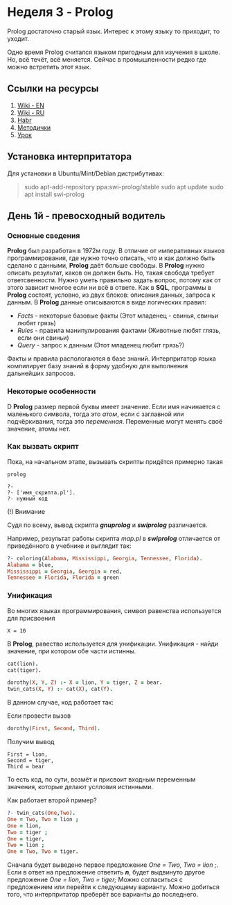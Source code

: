 # Неделя 3 - Prolog

Prolog достаточно старый язык.
Интерес к этому языку то приходит, то уходит.

Одно время Prolog считался языком пригодным для изучения в школе. Но, всё течёт, всё меняется.
Сейчас в промышленности редко где можно встретить этот язык.

## Ссылки на ресурсы

1. [Wiki - EN](https://en.wikipedia.org/wiki/Prolog)
2. [Wiki - RU](<https://ru.wikipedia.org/wiki/%D0%9F%D1%80%D0%BE%D0%BB%D0%BE%D0%B3_(%D1%8F%D0%B7%D1%8B%D0%BA_%D0%BF%D1%80%D0%BE%D0%B3%D1%80%D0%B0%D0%BC%D0%BC%D0%B8%D1%80%D0%BE%D0%B2%D0%B0%D0%BD%D0%B8%D1%8F)>)
3. [Habr](https://habr.com/ru/post/124636/)
4. [Методички](https://labs-org.ru/programmirovanie-prolog/)
5. [Урок](http://www.lix.polytechnique.fr/~liberti/public/computing/prog/prolog/prolog-tutorial.html)

## Установка интерпритатора

Для установки в Ubuntu/Mint/Debian дистрибутивах:

> sudo apt-add-repository ppa:swi-prolog/stable
> sudo apt update
> sudo apt install swi-prolog

## День 1й - превосходный водитель

### Основные сведения

**Prolog** был разработан в 1972м году. В отличие от императивных языков программирования, где нужно точно описать, что и как должно быть сделано с данными, **Prolog** даёт больше свободы. В **Prolog** нужно описать результат, каков он должен быть. Но, такая свобода требует ответсвенности. Нужно уметь правильно задать вопрос, потому как от этого зависит многое если ни всё в ответе.
Как в **SQL**, программы в **Prolog** состоят, условно, из двух блоков: описания данных, запроса к данным.
В **Prolog** данные описываются в виде логических правил:

- _Facts_ - некоторые базовые факты (Этот младенец - свинья, свиньи любят грязь)
- _Rules_ - правила манипулирования фактами (Животные любят глязь, если они свиньи)
- _Query_ - запрос к данным (Этот младенец любит грязь?)

Факты и правила распологаются в базе знаний. Интерпритатор языка компилирует базу знаний в форму удобную для выполнения дальнейших запросов.

### Некоторые особенности

D **Prolog** размер первой буквы имеет значение.
Если имя начинается с маленького символа, тогда это _атом_, если с заглавной или подчёркивания, тогда это _переменная_.
Переменные могут менять своё значение, атомы нет.

### Как вызвать скрипт

Пока, на начальном этапе, вызывать скрипты придётся примерно такая

```
prolog

?-
?- ['имя_скрипта.pl'].
?- нужный код
```

(!) Внимание

Судя по всему, вывод скрипта **_gnuprolog_** и _**swiprolog**_ различается.

Например, результат работы скрипта _map.pl_ в _**swiprolog**_ отличается от приведённого в учебнике и выглядит так:

```prolog
?- coloring(Alabama, Mississippi, Georgia, Tennessee, Florida).
Alabama = blue,
Mississippi = Georgia, Georgia = red,
Tennessee = Florida, Florida = green
```

### Унификация

Во многих языках программирования, символ равенства используется для присвоения

```
X = 10
```

В **Prolog**, равество используется для унификации.
Унификация - найди значение, при котором обе части истинны.

```prolog
cat(lion).
cat(tiger).

dorothy(X, Y, Z) :- X = lion, Y = tiger, Z = bear.
twin_cats(X, Y) :- cat(X), cat(Y).
```

В данном случае, код работает так:

Если провести вызов

```prolog
dorothy(First, Second, Third).
```

Получим вывод

```
First = lion,
Second = tiger,
Third = bear
```

То есть код, по сути, возмёт и присвоит входным переменным значения, которые делают услловия истинными.

Как работает второй пример?

```prolog
?- twin_cats(One,Two).
One = Two, Two = lion ;
One = lion,
Two = tiger ;
One = tiger,
Two = lion ;
One = Two, Two = tiger.
```

Сначала будет выведено первое предложение _One = Two, Two = lion ;_. Если в ответ на предложение ответить _**n**_, будет выдвинуто другое предложение _One = lion, Two = tiger;_ Можно согласиться с предложением или перейти к следующему варианту. Можно добиться того, что интерпритатор преберёт все варианты до последнего.
